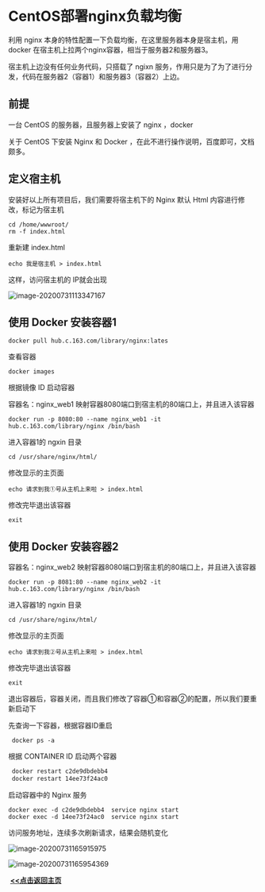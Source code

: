 # CentOS部署nginx负载均衡

利用 nginx 本身的特性配置一下负载均衡，在这里服务器本身是宿主机，用 docker 在宿主机上拉两个nginx容器，相当于服务器2和服务器3。

宿主机上边没有任何业务代码，只搭载了 ngixn 服务，作用只是为了为了进行分发，代码在服务器2（容器1）和服务器3（容器2）上边。

## 前提

一台 CentOS 的服务器，且服务器上安装了 nginx ，docker

关于 CentOS 下安装 Nginx 和 Docker ，在此不进行操作说明，百度即可，文档颇多。

## 定义宿主机

安装好以上所有项目后，我们需要将宿主机下的 Nginx 默认 Html 内容进行修改，标记为宿主机

```shell
cd /home/wwwroot/
rm -f index.html
```

重新建 index.html

```shell
echo 我是宿主机 > index.html
```

这样，访问宿主机的 IP就会出现

![image-20200731113347167](https://liudandandear.gitee.io/image/image-20200731113347167.png)

## 使用 Docker 安装容器1

```shell
docker pull hub.c.163.com/library/nginx:lates
```

查看容器

```shell
docker images
```

根据镜像 ID 启动容器

容器名：nginx_web1  映射容器8080端口到宿主机的80端口上，并且进入该容器

```shell
docker run -p 8080:80 --name nginx_web1 -it hub.c.163.com/library/nginx /bin/bash
```

进入容器1的 ngxin 目录

```shell
cd /usr/share/nginx/html/
```

修改显示的主页面

```shell
echo 请求到我①号从主机上来啦 > index.html
```

修改完毕退出该容器

```shell
exit
```

## 使用 Docker 安装容器2

容器名：nginx_web2  映射容器8080端口到宿主机的80端口上，并且进入该容器

```shell
docker run -p 8081:80 --name nginx_web2 -it hub.c.163.com/library/nginx /bin/bash
```

进入容器1的 ngxin 目录

```shell
cd /usr/share/nginx/html/
```

修改显示的主页面

```shell
echo 请求到我②号从主机上来啦 > index.html
```

修改完毕退出该容器

```shell
exit
```

退出容器后，容器关闭，而且我们修改了容器①和容器②的配置，所以我们要重新启动下

先查询一下容器，根据容器ID重启

```shell
 docker ps -a
```

根据 CONTAINER ID 启动两个容器

```sh
 docker restart c2de9dbdebb4
 docker restart 14ee73f24ac0
```

启动容器中的 Nginx 服务

```shell
docker exec -d c2de9dbdebb4  service nginx start 
docker exec -d 14ee73f24ac0  service nginx start 
```

访问服务地址，连续多次刷新请求，结果会随机变化

![image-20200731165915975](https://liudandandear.gitee.io/image/image-20200731165915975.png)

![image-20200731165954369](https://liudandandear.gitee.io/image/image-20200731165954369.png)

​                                                                                                                                                                   **<u>[<<点击返回主页](https://liudandandear.gitee.io)</u>**